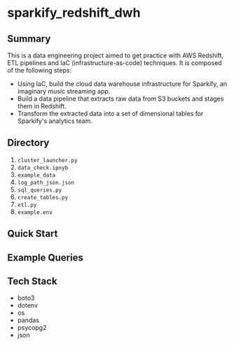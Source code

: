 # sparkify_redshift_dwh

## Summary

This is a data engineering project aimed to get practice with AWS Redshift, ETL pipelines and IaC (infrastructure-as-code) techniques. It is composed of the following steps:

* Using IaC, build the cloud data warehouse infrastructure for Sparkify, an imaginary music streaming app. 
* Build a data pipeline that extracts raw data from S3 buckets and stages them in Redshift.
* Transform the extracted data into a set of dimensional tables for Sparkify's analytics team.

## Directory

1. `cluster_launcher.py`
2. `data_check.ipnyb`
3. `example_data`
4. `log_path_json.json`
5. `sql_queries.py`
6. `create_tables.py`
7. `etl.py`
8. `example.env`

## Quick Start

## Example Queries

## Tech Stack
* boto3
* dotenv
* os
* pandas
* psycopg2
* json
